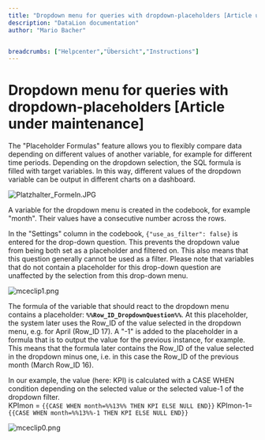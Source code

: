```yaml
---
title: "Dropdown menu for queries with dropdown-placeholders [Article under maintenance]"
description: "DataLion documentation"
author: "Mario Bacher"


breadcrumbs: ["Helpcenter","Übersicht","Instructions"]
---
```


# Dropdown menu for queries with dropdown-placeholders [Article under maintenance]

The "Placeholder Formulas" feature allows you to flexibly compare data depending on different values of another variable, for example for different time periods. Depending on the dropdown selection, the SQL formula is filled with target variables. In this way, different values of the dropdown variable can be output in different charts on a dashboard.

![Platzhalter_Formeln.JPG](/img/87687173.jpg)

A variable for the dropdown menu is created in the codebook, for example "month". Their values have a consecutive number across the rows.

In the "Settings" column in the codebook, `{"use_as_filter": false}` is entered for the drop-down question. This prevents the dropdown value from being both set as a placeholder and filtered on. This also means that this question generally cannot be used as a filter. Please note that variables that do not contain a placeholder for this drop-down question are unaffected by the selection from this drop-down menu.

![mceclip1.png](/img/87687180.png)

The formula of the variable that should react to the dropdown menu contains a placeholder: **`%%Row_ID_DropdownQuestion%%`**. At this placeholder, the system later uses the Row\_ID of the value selected in the dropdown menu, e.g. for April (Row\_ID 17). A "-1" is added to the placeholder in a formula that is to output the value for the previous instance, for example. This means that the formula later contains the Row\_ID of the value selected in the dropdown minus one, i.e. in this case the Row\_ID of the previous month (March Row\_ID 16).

In our example, the value (here: KPI) is calculated with a CASE WHEN condition depending on the selected value or the selected value-1 of the dropdown filter.  
KPImon = `{{CASE WHEN month=%%13%% THEN KPI ELSE NULL END}}`
KPImon-1= `{{CASE WHEN month=%%13%%-1 THEN KPI ELSE NULL END}}`

![mceclip0.png](/img/87687186.png)
